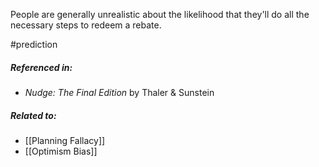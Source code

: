 People are generally unrealistic about the likelihood that they'll do all the necessary steps to redeem a rebate.

#prediction 

##### Referenced in: 

- *Nudge: The Final Edition* by Thaler & Sunstein

##### Related to: 

- [[Planning Fallacy]] 
- [[Optimism Bias]] 